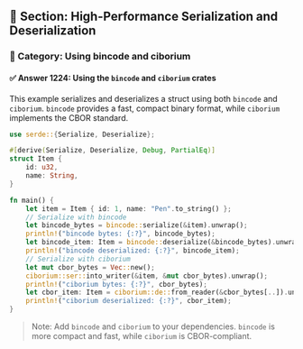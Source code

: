 ## 📘 Section: High-Performance Serialization and Deserialization
### 🔹 Category: Using bincode and ciborium
#### ✅ Answer 1224: Using the `bincode` and `ciborium` crates

This example serializes and deserializes a struct using both `bincode` and `ciborium`. `bincode` provides a fast, compact binary format, while `ciborium` implements the CBOR standard.

```rust
use serde::{Serialize, Deserialize};

#[derive(Serialize, Deserialize, Debug, PartialEq)]
struct Item {
    id: u32,
    name: String,
}

fn main() {
    let item = Item { id: 1, name: "Pen".to_string() };
    // Serialize with bincode
    let bincode_bytes = bincode::serialize(&item).unwrap();
    println!("bincode bytes: {:?}", bincode_bytes);
    let bincode_item: Item = bincode::deserialize(&bincode_bytes).unwrap();
    println!("bincode deserialized: {:?}", bincode_item);
    // Serialize with ciborium
    let mut cbor_bytes = Vec::new();
    ciborium::ser::into_writer(&item, &mut cbor_bytes).unwrap();
    println!("ciborium bytes: {:?}", cbor_bytes);
    let cbor_item: Item = ciborium::de::from_reader(&cbor_bytes[..]).unwrap();
    println!("ciborium deserialized: {:?}", cbor_item);
}
```

> Note: Add `bincode` and `ciborium` to your dependencies. `bincode` is more compact and fast, while `ciborium` is CBOR-compliant.
